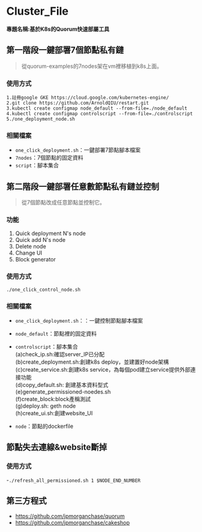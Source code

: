 # Cluster_File
**專題名稱:基於K8s的Quorum快速部屬工具**


## 第一階段一鍵部署7個節點私有鏈
>從quorum-examples的7nodes架在vm裡移植到k8s上面。

### 使用方式
`1.註冊google GKE https://cloud.google.com/kubernetes-engine/ `  
`2.git clone https://github.com/ArnoldQIU/restart.git`  
`3.kubectl create configmap node_default --from-file=./node_default`  
`4.kubectl create configmap controlscript --from-file=./controlscript`  
`5./one_deployment_node.sh`  

### 相關檔案
- `one_click_deployment.sh`：一鍵部署7節點腳本檔案
- `7nodes`：7個節點的固定資料
- `script`：腳本集合   


## 第二階段一鍵部署任意數節點私有鏈並控制
>從7個節點改成任意節點並控制它。

### 功能
1. Quick deployment N's node
2. Quick add N's node
3. Delete node
4. Change UI
5. Block generator

### 使用方式
`./one_click_control_node.sh`

### 相關檔案
- `one_click_deployment.sh`：：一鍵控制節點腳本檔案
- `node_default`：節點裡的固定資料
- `controlscript`：腳本集合  
(a)check_ip.sh:確認server_IP已分配    
(b)create_deployment.sh:創建k8s deploy，並建置好node架構  
(c)create_service.sh:創建k8s service，為每個pod建立service提供外部連接功能  
(d)copy_default.sh: 創建基本資料型式     
(e)generate_permissioned-noedes.sh  
(f)create_block:block產稱測試  
(g)deploy.sh: geth node  
(h)create_ui.sh:創建website_UI    


- `node`：節點的dockerfile  

## 節點失去連線&website斷掉  
### 使用方式  
-`./refresh_all_permissioned.sh 1 $NODE_END_NUMBER`  

## 第三方程式
- https://github.com/jpmorganchase/quorum  
- https://github.com/jpmorganchase/cakeshop

